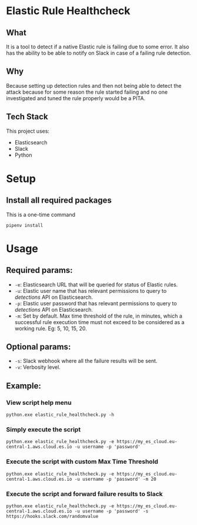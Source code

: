 # Elastic Rule Healthcheck

## What

It is a tool to detect if a native Elastic rule is failing due to some error.
It also has the ability to be able to notify on Slack in case of a failing rule detection.

## Why

Because setting up detection rules and then not being able to detect the attack because for some reason the rule started failing and no one investigated and tuned the rule properly would be a PITA.

## Tech Stack

This project uses:

* Elasticsearch
* Slack
* Python

# Setup

## Install all required packages

This is a one-time command
```
pipenv install
```

# Usage

## Required params:

* `-e`: Elasticsearch URL that will be queried for status of Elastic rules.
* `-u`: Elastic user name that has relevant permissions to query to *detections* API on Elasticsearch.
* `-p`: Elastic user password that has relevant permissions to query to *detections* API on Elasticsearch.
* `-m`: Set by default. Max time threshold of the rule, in minutes, which a successful rule execution time must not exceed to be considered as a working rule. Eg: 5, 10, 15, 20.

## Optional params:

* `-s`: Slack webhook where all the failure results will be sent.
* `-v`: Verbosity level.

## Example:

### View script help menu
```
python.exe elastic_rule_healthcheck.py -h
```

### Simply execute the script
```
python.exe elastic_rule_healthcheck.py -e https://my_es_cloud.eu-central-1.aws.cloud.es.io -u username -p 'password'
```

### Execute the script with custom Max Time Threshold
```
python.exe elastic_rule_healthcheck.py -e https://my_es_cloud.eu-central-1.aws.cloud.es.io -u username -p 'password' -m 20
```

### Execute the script and forward failure results to Slack
```
python.exe elastic_rule_healthcheck.py -e https://my_es_cloud.eu-central-1.aws.cloud.es.io -u username -p 'password' -s https://hooks.slack.com/randomvalue
```